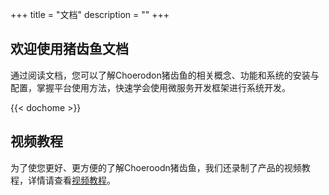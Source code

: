 +++
title = "文档"
description = ""
+++

## 欢迎使用猪齿鱼文档

通过阅读文档，您可以了解Choerodon猪齿鱼的相关概念、功能和系统的安装与配置，掌握平台使用方法，快速学会使用微服务开发框架进行系统开发。

{{< dochome >}}

## 视频教程

为了使您更好、更方便的了解Choeroodn猪齿鱼，我们还录制了产品的视频教程，详情请查看[视频教程](./quick-start/video-tutorial/)。
